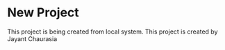 # New Project 

This project is being created from local system.
This project is created by Jayant Chaurasia
